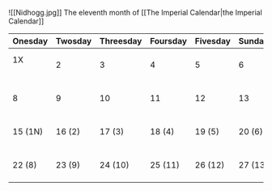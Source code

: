 ![[Nidhogg.jpg]]
The eleventh month of [[The Imperial Calendar|the Imperial Calendar]]


| **Onesday** | **Twosday** | **Threesday** | **Foursday** | **Fivesday** | **Sunday** | **Moonday**      |
| ----------- | ----------- | ------------- | ------------ | ------------ | ---------- | ---------------- |
| 1X<br><br>  | 2           | 3             | 4            | 5            | 6          | 7<br><br>◐       |
| 8           | 9           | 10            | 11           | 12           | 13         | 14<br><br>⬤      |
| 15 (1N)     | 16 (2)      | 17 (3)        | 18 (4)       | 19 (5)       | 20 (6)     | 21 (7)<br><br>◑  |
| 22 (8)      | 23 (9)      | 24 (10)       | 25 (11)      | 26 (12)      | 27 (13)    | 28 (14)<br><br>○ |
